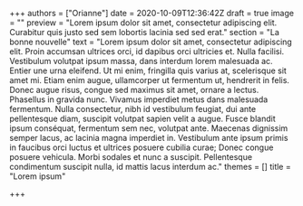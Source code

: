 +++
authors = ["Orianne"]
date = 2020-10-09T12:36:42Z
draft = true
image = ""
preview = "Lorem ipsum dolor sit amet, consectetur adipiscing elit. Curabitur quis justo sed sem lobortis lacinia sed sed erat."
section = "La bonne nouvelle"
text = "Lorem ipsum dolor sit amet, consectetur adipiscing elit. Proin accumsan ultrices orci, id dapibus orci ultricies et. Nulla facilisi. Vestibulum volutpat ipsum massa, dans interdum lorem malesuada ac. Entier une urna eleifend. Ut mi enim, fringilla quis varius at, scelerisque sit amet mi. Etiam enim augue, ullamcorper ut fermentum ut, hendrerit in felis. Donec augue risus, congue sed maximus sit amet, ornare a lectus. Phasellus in gravida nunc. Vivamus imperdiet metus dans malesuada fermentum. Nulla consectetur, nibh id vestibulum feugiat, dui ante pellentesque diam, suscipit volutpat sapien velit a augue. Fusce blandit ipsum conséquat, fermentum sem nec, volutpat ante. Maecenas dignissim semper lacus, ac lacinia magna imperdiet in. Vestibulum ante ipsum primis in faucibus orci luctus et ultrices posuere cubilia curae; Donec congue posuere vehicula. Morbi sodales et nunc a suscipit. Pellentesque condimentum suscipit nulla, id mattis lacus interdum ac."
themes = []
title = "Lorem ipsum"

+++
